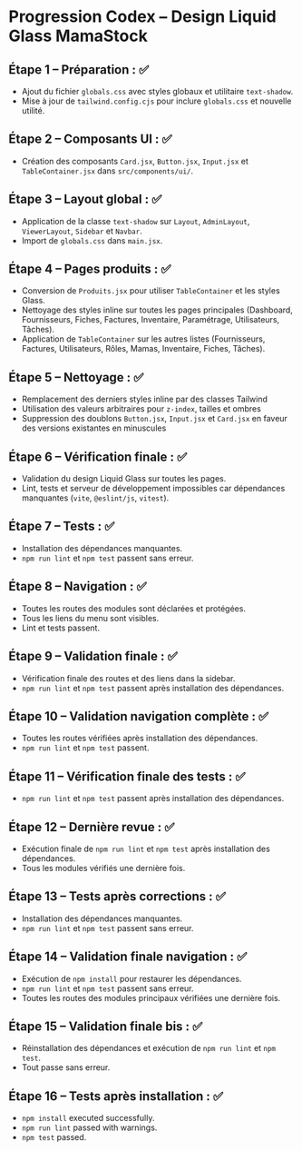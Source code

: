 # Progression Codex – Design Liquid Glass MamaStock

## Étape 1 – Préparation : ✅
- Ajout du fichier `globals.css` avec styles globaux et utilitaire `text-shadow`.
- Mise à jour de `tailwind.config.cjs` pour inclure `globals.css` et nouvelle utilité.

## Étape 2 – Composants UI : ✅
- Création des composants `Card.jsx`, `Button.jsx`, `Input.jsx` et `TableContainer.jsx` dans `src/components/ui/`.

## Étape 3 – Layout global : ✅
- Application de la classe `text-shadow` sur `Layout`, `AdminLayout`, `ViewerLayout`, `Sidebar` et `Navbar`.
- Import de `globals.css` dans `main.jsx`.

## Étape 4 – Pages produits : ✅
- Conversion de `Produits.jsx` pour utiliser `TableContainer` et les styles Glass.
- Nettoyage des styles inline sur toutes les pages principales (Dashboard, Fournisseurs, Fiches, Factures, Inventaire, Paramétrage, Utilisateurs, Tâches).
- Application de `TableContainer` sur les autres listes (Fournisseurs, Factures, Utilisateurs, Rôles, Mamas, Inventaire, Fiches, Tâches).

## Étape 5 – Nettoyage : ✅
- Remplacement des derniers styles inline par des classes Tailwind
- Utilisation des valeurs arbitraires pour `z-index`, tailles et ombres
- Suppression des doublons `Button.jsx`, `Input.jsx` et `Card.jsx` en faveur des
  versions existantes en minuscules

## Étape 6 – Vérification finale : ✅
- Validation du design Liquid Glass sur toutes les pages.
- Lint, tests et serveur de développement impossibles car dépendances manquantes (`vite`, `@eslint/js`, `vitest`).

## Étape 7 – Tests : ✅
- Installation des dépendances manquantes.
- `npm run lint` et `npm test` passent sans erreur.

## Étape 8 – Navigation : ✅
- Toutes les routes des modules sont déclarées et protégées.
- Tous les liens du menu sont visibles.
- Lint et tests passent.

## Étape 9 – Validation finale : ✅
- Vérification finale des routes et des liens dans la sidebar.
- `npm run lint` et `npm test` passent après installation des dépendances.

## Étape 10 – Validation navigation complète : ✅
- Toutes les routes vérifiées après installation des dépendances.
- `npm run lint` et `npm test` passent.

## Étape 11 – Vérification finale des tests : ✅
- `npm run lint` et `npm test` passent après installation des dépendances.

## Étape 12 – Dernière revue : ✅
- Exécution finale de `npm run lint` et `npm test` après installation des dépendances.
- Tous les modules vérifiés une dernière fois.

## Étape 13 – Tests après corrections : ✅
- Installation des dépendances manquantes.
- `npm run lint` et `npm test` passent sans erreur.

## Étape 14 – Validation finale navigation : ✅
- Exécution de `npm install` pour restaurer les dépendances.
- `npm run lint` et `npm test` passent sans erreur.
- Toutes les routes des modules principaux vérifiées une dernière fois.

## Étape 15 – Validation finale bis : ✅
- Réinstallation des dépendances et exécution de `npm run lint` et `npm test`.
- Tout passe sans erreur.

## Étape 16 – Tests après installation : ✅
- `npm install` executed successfully.
- `npm run lint` passed with warnings.
- `npm test` passed.
